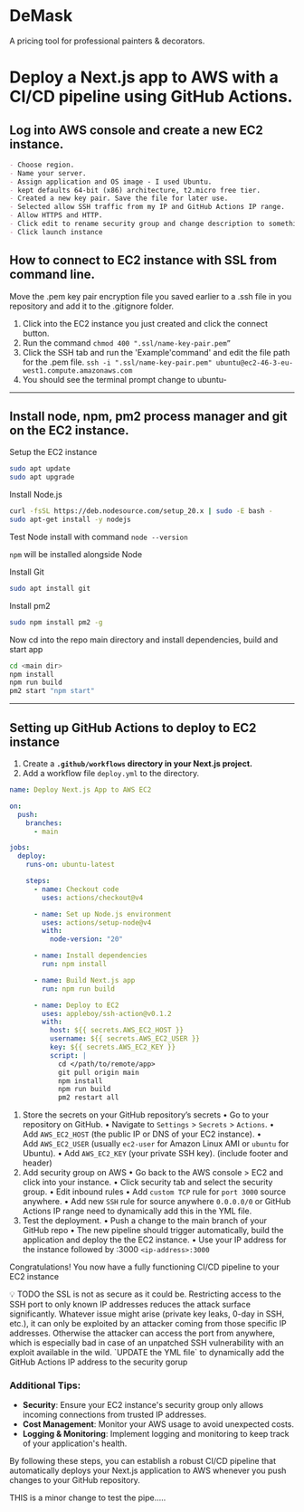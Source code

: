 # DeMask

A pricing tool for professional painters & decorators.

# Deploy a Next.js app to AWS with a CI/CD pipeline using GitHub Actions.

## Log into AWS console and create a new EC2 instance.

```markdown
- Choose region.
- Name your server.
- Assign application and OS image - I used Ubuntu.
- kept defaults 64-bit (x86) architecture, t2.micro free tier.
- Created a new key pair. Save the file for later use.
- Selected allow SSH traffic from my IP and GitHub Actions IP range.
- Allow HTTPS and HTTP.
- Click edit to rename security group and change description to something else.
- Click launch instance
```

## How to connect to EC2 instance with SSL from command line.

Move the .pem key pair encryption file you saved earlier to a .ssh file in you repository and add it to the .gitignore folder.

1. Click into the EC2 instance you just created and click the connect button.
2. Run the command `chmod 400 ".ssl/name-key-pair.pem”`
3. Click the SSH tab and run the 'Example'command' and edit the file path for the .pem file.
   `ssh -i ".ssl/name-key-pair.pem" ubuntu@ec2-46-3-eu-west1.compute.amazonaws.com`
4. You should see the terminal prompt change to ubuntu-<ip-address>

---

## Install node, npm, pm2 process manager and git on the EC2 instance.

Setup the EC2 instance

```bash
sudo apt update
sudo apt upgrade
```

Install Node.js

```bash
curl -fsSL https://deb.nodesource.com/setup_20.x | sudo -E bash -
sudo apt-get install -y nodejs
```

Test Node install with command `node --version`

`npm` will be installed alongside Node

Install Git

```bash
sudo apt install git
```

Install pm2

```bash
sudo npm install pm2 -g
```

Now cd into the repo main directory and install dependencies, build and start app

```bash
cd <main dir>
npm install
npm run build
pm2 start "npm start"
```

---

## Setting up GitHub Actions to deploy to EC2 instance

1. Create a **`.github/workflows` directory in your Next.js project.**
2. Add a workflow file `deploy.yml` to the directory.

```yaml
name: Deploy Next.js App to AWS EC2

on:
  push:
    branches:
      - main

jobs:
  deploy:
    runs-on: ubuntu-latest

    steps:
      - name: Checkout code
        uses: actions/checkout@v4

      - name: Set up Node.js environment
        uses: actions/setup-node@v4
        with:
          node-version: "20"

      - name: Install dependencies
        run: npm install

      - name: Build Next.js app
        run: npm run build

      - name: Deploy to EC2
        uses: appleboy/ssh-action@v0.1.2
        with:
          host: ${{ secrets.AWS_EC2_HOST }}
          username: ${{ secrets.AWS_EC2_USER }}
          key: ${{ secrets.AWS_EC2_KEY }}
          script: |
            cd </path/to/remote/app>
            git pull origin main
            npm install
            npm run build
            pm2 restart all
```

1. Store the secrets on your GitHub repository’s secrets
   • Go to your repository on GitHub.
   • Navigate to `Settings` > `Secrets` > `Actions`.
   • Add `AWS_EC2_HOST` (the public IP or DNS of your EC2 instance).
   • Add `AWS_EC2_USER` (usually `ec2-user` for Amazon Linux AMI or `ubuntu` for Ubuntu).
   • Add `AWS_EC2_KEY` (your private SSH key). (include footer and header)
2. Add security group on AWS
   • Go back to the AWS console > EC2 and click into your instance.
   • Click security tab and select the security group.
   • Edit inbound rules
   • Add `custom TCP` rule for `port 3000` source anywhere.
   • Add new `SSH` rule for source anywhere `0.0.0.0/0` or GitHub Actions IP range need to dynamically add this in the YML file.
3. Test the deployment.
   • Push a change to the main branch of your GitHub repo
   • The new pipeline should trigger automatically, build the application and deploy the the EC2 instance.
   • Use your IP address for the instance followed by :3000 `<ip-address>:3000`

Congratulations! You now have a fully functioning CI/CD pipeline to your EC2 instance

<aside>
💡 TODO the SSL is not as secure as it could be. Restricting access to the SSH port to only known IP addresses reduces the attack surface significantly. Whatever issue might arise (private key leaks, 0-day in SSH, etc.), it can only be exploited by an attacker coming from those specific IP addresses. Otherwise the attacker can access the port from anywhere, which is especially bad in case of an unpatched SSH vulnerability with an exploit available in the wild. `UPDATE the YML file`  to dynamically add the GitHub Actions IP address to the security gorup

</aside>

### Additional Tips:

- **Security**: Ensure your EC2 instance's security group only allows incoming connections from trusted IP addresses.
- **Cost Management**: Monitor your AWS usage to avoid unexpected costs.
- **Logging & Monitoring**: Implement logging and monitoring to keep track of your application's health.

By following these steps, you can establish a robust CI/CD pipeline that automatically deploys your Next.js application to AWS whenever you push changes to your GitHub repository.

THIS is a minor change to test the pipe.....
